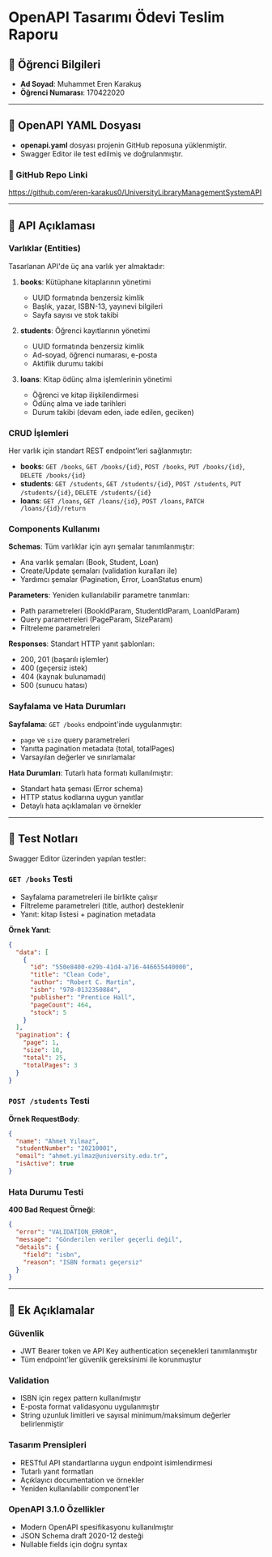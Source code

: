 # OpenAPI Tasarımı Ödevi Teslim Raporu

## 👤 Öğrenci Bilgileri
- **Ad Soyad**: Muhammet Eren Karakuş
- **Öğrenci Numarası**: 170422020

---

## 📂 OpenAPI YAML Dosyası

- **openapi.yaml** dosyası projenin GitHub reposuna yüklenmiştir.
- Swagger Editor ile test edilmiş ve doğrulanmıştır.

### 🔗 GitHub Repo Linki
https://github.com/eren-karakus0/UniversityLibraryManagementSystemAPI

---

## 📝 API Açıklaması

### Varlıklar (Entities)
Tasarlanan API'de üç ana varlık yer almaktadır:

1. **books**: Kütüphane kitaplarının yönetimi
   - UUID formatında benzersiz kimlik
   - Başlık, yazar, ISBN-13, yayınevi bilgileri
   - Sayfa sayısı ve stok takibi

2. **students**: Öğrenci kayıtlarının yönetimi
   - UUID formatında benzersiz kimlik
   - Ad-soyad, öğrenci numarası, e-posta
   - Aktiflik durumu takibi

3. **loans**: Kitap ödünç alma işlemlerinin yönetimi
   - Öğrenci ve kitap ilişkilendirmesi
   - Ödünç alma ve iade tarihleri
   - Durum takibi (devam eden, iade edilen, geciken)

### CRUD İşlemleri
Her varlık için standart REST endpoint'leri sağlanmıştır:

- **books**: `GET /books`, `GET /books/{id}`, `POST /books`, `PUT /books/{id}`, `DELETE /books/{id}`
- **students**: `GET /students`, `GET /students/{id}`, `POST /students`, `PUT /students/{id}`, `DELETE /students/{id}`
- **loans**: `GET /loans`, `GET /loans/{id}`, `POST /loans`, `PATCH /loans/{id}/return`

### Components Kullanımı

**Schemas**: Tüm varlıklar için ayrı şemalar tanımlanmıştır:
- Ana varlık şemaları (Book, Student, Loan)
- Create/Update şemaları (validation kuralları ile)
- Yardımcı şemalar (Pagination, Error, LoanStatus enum)

**Parameters**: Yeniden kullanılabilir parametre tanımları:
- Path parametreleri (BookIdParam, StudentIdParam, LoanIdParam)
- Query parametreleri (PageParam, SizeParam)
- Filtreleme parametreleri

**Responses**: Standart HTTP yanıt şablonları:
- 200, 201 (başarılı işlemler)
- 400 (geçersiz istek)
- 404 (kaynak bulunamadı)
- 500 (sunucu hatası)

### Sayfalama ve Hata Durumları

**Sayfalama**: `GET /books` endpoint'inde uygulanmıştır:
- `page` ve `size` query parametreleri
- Yanıtta pagination metadata (total, totalPages)
- Varsayılan değerler ve sınırlamalar

**Hata Durumları**: Tutarlı hata formatı kullanılmıştır:
- Standart hata şeması (Error schema)
- HTTP status kodlarına uygun yanıtlar
- Detaylı hata açıklamaları ve örnekler

---

## 🧪 Test Notları

Swagger Editor üzerinden yapılan testler:

### `GET /books` Testi
- Sayfalama parametreleri ile birlikte çalışır
- Filtreleme parametreleri (title, author) desteklenir
- Yanıt: kitap listesi + pagination metadata

**Örnek Yanıt**:
```json
{
  "data": [
    {
      "id": "550e8400-e29b-41d4-a716-446655440000",
      "title": "Clean Code",
      "author": "Robert C. Martin",
      "isbn": "978-0132350884",
      "publisher": "Prentice Hall",
      "pageCount": 464,
      "stock": 5
    }
  ],
  "pagination": {
    "page": 1,
    "size": 10,
    "total": 25,
    "totalPages": 3
  }
}
```

### `POST /students` Testi 
**Örnek RequestBody**:
```json
{
  "name": "Ahmet Yılmaz",
  "studentNumber": "20210001",
  "email": "ahmet.yilmaz@university.edu.tr",
  "isActive": true
}
```

### Hata Durumu Testi
**400 Bad Request Örneği**:
```json
{
  "error": "VALIDATION_ERROR",
  "message": "Gönderilen veriler geçerli değil",
  "details": {
    "field": "isbn",
    "reason": "ISBN formatı geçersiz"
  }
}
```

---

## 📌 Ek Açıklamalar

### Güvenlik
- JWT Bearer token ve API Key authentication seçenekleri tanımlanmıştır
- Tüm endpoint'ler güvenlik gereksinimi ile korunmuştur

### Validation
- ISBN için regex pattern kullanılmıştır
- E-posta format validasyonu uygulanmıştır
- String uzunluk limitleri ve sayısal minimum/maksimum değerler belirlenmiştir

### Tasarım Prensipleri
- RESTful API standartlarına uygun endpoint isimlendirmesi
- Tutarlı yanıt formatları
- Açıklayıcı documentation ve örnekler
- Yeniden kullanılabilir component'ler

### OpenAPI 3.1.0 Özellikler
- Modern OpenAPI spesifikasyonu kullanılmıştır
- JSON Schema draft 2020-12 desteği
- Nullable fields için doğru syntax
